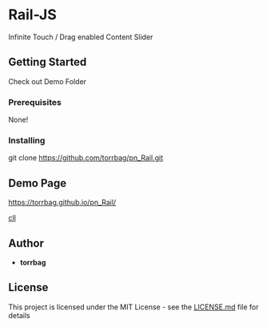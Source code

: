 # Rail-JS

Infinite Touch / Drag enabled Content Slider

## Getting Started

Check out Demo Folder

### Prerequisites

None!

### Installing

git clone https://github.com/torrbag/pn_Rail.git

## Demo Page

https://torrbag.github.io/pn_Rail/

<a href="#">cll</a>
## Author

* **torrbag** 

## License

This project is licensed under the MIT License - see the [LICENSE.md](LICENSE.md) file for details

